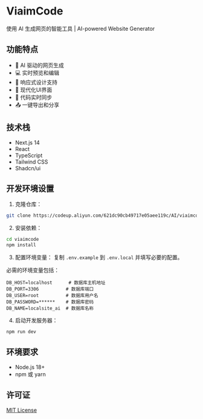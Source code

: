 # ViaimCode

使用 AI 生成网页的智能工具 | AI-powered Website Generator

## 功能特点

- 🤖 AI 驱动的网页生成
- 💻 实时预览和编辑
- 📱 响应式设计支持
- 🎨 现代化UI界面
- 🔄 代码实时同步
- 📤 一键导出和分享

## 技术栈

- Next.js 14
- React
- TypeScript
- Tailwind CSS
- Shadcn/ui

## 开发环境设置

1. 克隆仓库：
```bash
git clone https://codeup.aliyun.com/621dc90cb49717e05aee119c/AI/viaimcode.git
```

2. 安装依赖：
```bash
cd viaimcode
npm install
```

3. 配置环境变量：
复制 `.env.example` 到 `.env.local` 并填写必要的配置。

必需的环境变量包括：
```plaintext
DB_HOST=localhost      # 数据库主机地址
DB_PORT=3306          # 数据库端口
DB_USER=root          # 数据库用户名
DB_PASSWORD=******    # 数据库密码
DB_NAME=localsite_ai  # 数据库名称
```

4. 启动开发服务器：
```bash
npm run dev
```

## 环境要求

- Node.js 18+
- npm 或 yarn

## 许可证

[MIT License](LICENSE)

